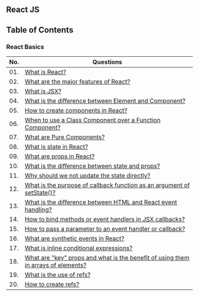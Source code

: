 ## React JS

## Table of Contents

### React Basics

| No. |  Questions                                   |
|-----|----------------------------------------------|
| 01. | [What is React?](#what-is-react) |
| 02. | [What are the major features of React?](#what-are-the-major-features-of-react) |
| 03. | [What is JSX?](#what-is-jsx) |
| 04. | [What is the difference between Element and Component?](#what-is-the-difference-between-element-and-component) |
| 05. | [How to create components in React?](#how-to-create-components-in-react) |
| 06. | [When to use a Class Component over a Function Component?](#when-to-use-a-class-component-over-a-function-component) |
| 07. | [What are Pure Components?](#what-are-pure-components) |
| 08. | [What is state in React?](#what-is-state-in-react) |
| 09. | [What are props in React?](#what-are-props-in-react) |
| 10. | [What is the difference between state and props?](#what-is-the-difference-between-state-and-props) |
| 11. | [Why should we not update the state directly?](#why-should-we-not-update-the-state-directly) |
| 12. | [What is the purpose of callback function as an argument of setState()?](#what-is-the-purpose-of-callback-function-as-an-argument-of-setstate)
| 13. | [What is the difference between HTML and React event handling?](#what-is-the-difference-between-html-and-react-event-handling) |
| 14. | [How to bind methods or event handlers in JSX callbacks?](#how-to-bind-methods-or-event-handlers-in-jsx-callbacks) |
| 15. | [How to pass a parameter to an event handler or callback?](#how-to-pass-a-parameter-to-an-event-handler-or-callback) |
| 16. | [What are synthetic events in React?](#what-are-synthetic-events-in-react) |
| 17. | [What is inline conditional expressions?](#what-is-inline-conditional-expressions) |
| 18. | [What are "key" props and what is the benefit of using them in arrays of elements?](#what-are-key-props-and-what-is-the-benefit-of-using-them-in-arrays-of-elements) |
| 19. | [What is the use of refs?](#what-is-the-use-of-refs) |
| 20. | [How to create refs?](#how-to-create-refs) |

